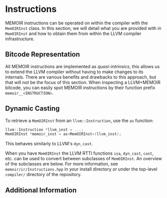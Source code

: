 # Instructions
MEMOIR instructions can be operated on within the compiler with the `MemOIRInst` class.
In this section, we will detail what you are provided with in `MemOIRInst` and how to obtain them from within the LLVM compiler infrastructure.

## Bitcode Representation
All MEMOIR instructions are implemented as _quasi-intrinsics_, this allows us to extend the LLVM compiler without having to make changes to its internals.
There are various benefits and drawbacks to this approach, but that will not be the focus of this section.
When inspecting a LLVM+MEMOIR bitcode, you can easily spot MEMOIR instructions by their function prefix `memoir__<INSTRUCTION>`.

## Dynamic Casting
To retrieve a `MemOIRInst` from an `llvm::Instruction`, use the `as` function:
```cpp
llvm::Instruction *llvm_inst = ...;
MemOIRInst *memoir_inst = as<MemOIRInst>(llvm_inst);
```
This behaves similarly to LLVM's `dyn_cast`.

When you have `MemOIRInst` the LLVM RTTI functions `isa`, `dyn_cast`, `cast`, etc. can be used to convert between subclasses of `MemOIRInst`.
An overview of the subclasses are below.
For more information, see `memoir/ir/Instructions.hpp` in your install directory _or_ under the top-level `compiler/` directory of the repository.

## Additional Information
